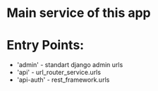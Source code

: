 # Main service of this app

# Entry Points:
- 'admin' - standart django admin urls
- 'api' - url_router_service.urls
- 'api-auth' - rest_framework.urls